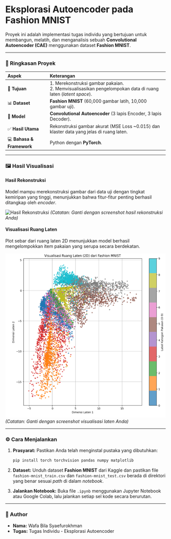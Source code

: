 # Eksplorasi Autoencoder pada Fashion MNIST

Proyek ini adalah implementasi tugas individu yang bertujuan untuk membangun, melatih, dan menganalisis sebuah **Convolutional Autoencoder (CAE)** menggunakan dataset **Fashion MNIST**.

---
### 📌 Ringkasan Proyek

| Aspek | Keterangan |
| :--- | :--- |
| 🎯 **Tujuan** | 1. Merekonstruksi gambar pakaian. <br> 2. Memvisualisasikan pengelompokan data di ruang laten (*latent space*). |
| 📊 **Dataset** | **Fashion MNIST** (60,000 gambar latih, 10,000 gambar uji). |
| 🧠 **Model** | **Convolutional Autoencoder** (3 lapis Encoder, 3 lapis Decoder). |
| ✅ **Hasil Utama** | Rekonstruksi gambar akurat (MSE Loss ~0.015) dan klaster data yang jelas di ruang laten. |
| 💻 **Bahasa & Framework** | Python dengan **PyTorch**. |

---
### 🖼️ Hasil Visualisasi

#### Hasil Rekonstruksi
Model mampu merekonstruksi gambar dari data uji dengan tingkat kemiripan yang tinggi, menunjukkan bahwa fitur-fitur penting berhasil ditangkap oleh *encoder*.

![Hasil Rekonstruksi]([https://i.imgur.com/your-reconstruction-image.png](https://github.com/MENSTRUE/Deep-Learning/blob/main/tugas%20individu%203/result/hasil%20rekonstruksi.png)) 
*(Catatan: Ganti dengan screenshot hasil rekonstruksi Anda)*

#### Visualisasi Ruang Laten
Plot sebar dari ruang laten 2D menunjukkan model berhasil mengelompokkan item pakaian yang serupa secara berdekatan.

![Ruang Laten](https://github.com/MENSTRUE/Deep-Learning/blob/main/tugas%20individu%203/result/ruang%20laten.png) 
*(Catatan: Ganti dengan screenshot visualisasi laten Anda)*

---
### ⚙️ Cara Menjalankan

1.  **Prasyarat:**
    Pastikan Anda telah menginstal pustaka yang dibutuhkan:
    ```bash
    pip install torch torchvision pandas numpy matplotlib
    ```
2.  **Dataset:**
    Unduh dataset **Fashion MNIST** dari Kaggle dan pastikan file `fashion-mnist_train.csv` dan `fashion-mnist_test.csv` berada di direktori yang benar sesuai *path* di dalam *notebook*.

3.  **Jalankan Notebook:**
    Buka file `.ipynb` menggunakan Jupyter Notebook atau Google Colab, lalu jalankan setiap sel kode secara berurutan.

---
### 👤 Author

* **Nama:** Wafa Bila Syaefurokhman
* **Tugas:** Tugas Individu - Eksplorasi Autoencoder
